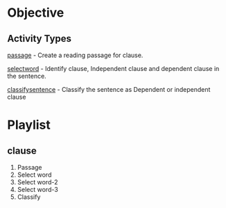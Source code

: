 # Objective

## Activity Types

[passage](clause-passage.md) - Create a reading passage for clause.

[selectword](clause-selectword.md) - Identify clause, Independent clause and dependent clause in the sentence.

[classifysentence](clause-classify-sentence.md) - Classify the sentence as Dependent or independent clause

# Playlist

## clause
1. Passage
2. Select word 
3. Select word-2
4. Select word-3
5. Classify





